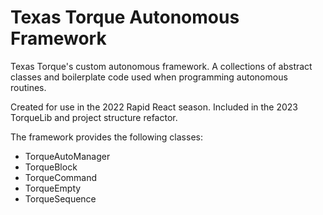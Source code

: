 # Texas Torque Autonomous Framework

Texas Torque's custom autonomous framework. A collections of
abstract classes and boilerplate code used when programming
autonomous routines.

Created for use in the 2022 Rapid React season. Included in
the 2023 TorqueLib and project structure refactor.

The framework provides the following classes:

- TorqueAutoManager
- TorqueBlock
- TorqueCommand
- TorqueEmpty
- TorqueSequence
